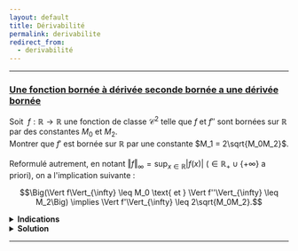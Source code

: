 ```yaml
---
layout: default
title: Dérivabilité
permalink: derivabilite
redirect_from:
  - derivabilité
---
```


---

<h3 id="fonctions-a-derivees-bornees-2">
  <a href="#fonctions-a-derivees-bornees-2" class="header">
  Une fonction bornée à dérivée seconde bornée a une dérivée bornée</a>
</h3>

Soit $\ f:\mathbb{R}\to\mathbb{R}$ une fonction de classe $\mathcal{C}^2$ telle que $f$ et $f''$ sont bornées sur $\mathbb{R}$ par des constantes $M_0$ et $M_2$.<br>
Montrer que $f'$ est bornée sur $\mathbb{R}$ par une constante $M_1 = 2\sqrt{M_0M_2}$.<br><br>
Reformulé autrement, en notant $\displaystyle \Vert f\Vert_{\infty} = \sup_{x\in\mathbb{R}}\vert f(x)\vert$ ($\in\mathbb{R}_+\cup\{+\infty\}$ a priori), on a l'implication suivante :

$$\Big(\Vert f\Vert_{\infty} \leq M_0 \text{ et } \Vert f''\Vert_{\infty} \leq M_2\Big) \implies \Vert f'\Vert_{\infty} \leq 2\sqrt{M_0M_2}.$$

<details>
	<summary><b>Indications</b></summary>
		Utiliser la formule de Taylor-Lagrange.
</details>

<details>
	<summary><b>Solution</b></summary>
    Montrons que $|f'(x)| \leq 2\sqrt{M_0M_2}$ pour tout $x\in\mathbb{R}$.<br>
    Soit $x\in\mathbb{R}$. D'après la formule de Taylor-Lagrange, pour tout réel $y\neq x$, il existe $c\in\,]x,y[$ tel que
    $$f(y) = f(x) + f'(x)(y-x) + \frac12 f''(c)\cdot(y-x)^2.$$
    On a alors
    $$f'(x) = \frac{f(y) - f(x)}{y-x} - \frac12 f''(c)\cdot(y-x).$$
    Par inégalité triangulaire, on a
    $$|f'(x)| \leq \frac{1}{|y-x|}\cdot(|f(y)| + |f(x)|) + \frac12 |f''(c)|\cdot|y-x| \leq \frac{2M_0}{|y-x|} + \frac{M_2|y-x|}{2}.$$
    En posant $h = |y-x| > 0$, on a donc l'inégalité suivante vérifiée pour tout $h > 0$ :
    $$|f'(x)| \leq \frac{2M_0}{h} + \frac{M_2h}{2}.$$
    On cherche à minimiser la quantité $\displaystyle g(h) = \frac{2M_0}{h} + \frac{M_2h}{2}$ pour $h > 0$.<br>
    Une étude simple de fonction montre que $g$ est minimale en $\displaystyle h = 2\sqrt{\frac{M_0}{M_2}}$ et que $\displaystyle g\left(2\sqrt{\frac{M_0}{M_2}}\right) = 2\sqrt{M_0M_2}$.<br><br>
    Ainsi, on a bien $|f'(x)| \leq 2\sqrt{M_0M_2}$ pour tout $x\in\mathbb{R}$, i.e. $\Vert f'\Vert_{\infty} \leq 2\sqrt{M_0M_2}$.
</details>

---

